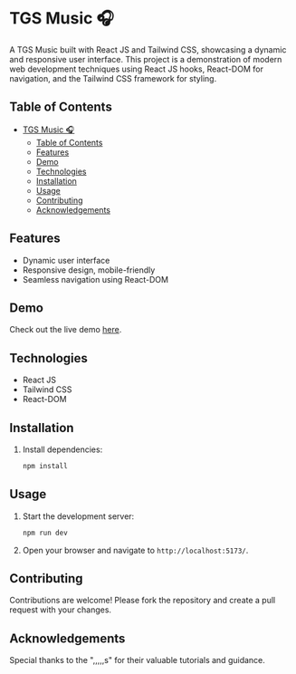 # TGS Music 🎧

A TGS Music built with React JS and Tailwind CSS, showcasing a dynamic and responsive user interface. This project is a demonstration of modern web development techniques using React JS hooks, React-DOM for navigation, and the Tailwind CSS framework for styling.

## Table of Contents

- [TGS Music 🎧](#tgs-music-)
  - [Table of Contents](#table-of-contents)
  - [Features](#features)
  - [Demo](#demo)
  - [Technologies](#technologies)
  - [Installation](#installation)
  - [Usage](#usage)
  - [Contributing](#contributing)
  - [Acknowledgements](#acknowledgements)

## Features

- Dynamic user interface
- Responsive design, mobile-friendly
- Seamless navigation using React-DOM

## Demo

Check out the live demo [here](https://main--tgmus.netlify.app/).

## Technologies

- React JS
- Tailwind CSS
- React-DOM

## Installation

    
1. Install dependencies:
    ```sh
    npm install
    ```
    

## Usage

1. Start the development server:
    ```sh
    npm run dev
    ```
2. Open your browser and navigate to `http://localhost:5173/`.

## Contributing

Contributions are welcome! Please fork the repository and create a pull request with your changes.



## Acknowledgements

Special thanks to the ",,,,,s" for their valuable tutorials and guidance.


